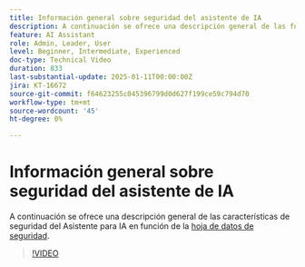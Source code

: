```yaml
---
title: Información general sobre seguridad del asistente de IA
description: A continuación se ofrece una descripción general de las funciones de seguridad del asistente de IA, basada en la hoja de datos de seguridad.
feature: AI Assistant
role: Admin, Leader, User
level: Beginner, Intermediate, Experienced
doc-type: Technical Video
duration: 833
last-substantial-update: 2025-01-11T00:00:00Z
jira: KT-16672
source-git-commit: f64623255c045396799d0d627f199ce59c794d70
workflow-type: tm+mt
source-wordcount: '45'
ht-degree: 0%

---
```



# Información general sobre seguridad del asistente de IA

A continuación se ofrece una descripción general de las características de seguridad del Asistente para IA en función de la <a href="https://www.adobe.com/content/dam/cc/en/trust-center/ungated/whitepapers/experience-cloud/adobe-ai-assistant-in-aep-security-fact-sheet.pdf">hoja de datos de seguridad</a>.

>[!VIDEO](https://video.tv.adobe.com/v/3441066/?learn=on&enablevpops)

